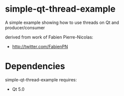 simple-qt-thread-example
=============

A simple example showing how to use threads on Qt and producer/consumer

derived from work of Fabien Pierre-Nicolas:
* http://twitter.com/FabienPN

# Dependencies

simple-qt-thread-example requires:

* Qt 5.0 


